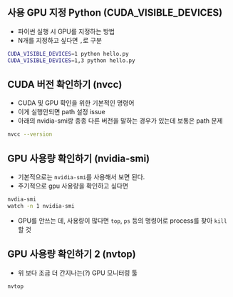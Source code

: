 ## 사용 GPU 지정 Python (CUDA_VISIBLE_DEVICES)

- 파이썬 실행 시 GPU를 지정하는 방법
- N개를 지정하고 싶다면 `,`로 구분

``` sh
CUDA_VISIBLE_DEVICES=1 python hello.py
CUDA_VISIBLE_DEVICES=1,3 python hello.py
```

## CUDA 버전 확인하기 (nvcc)

- CUDA 및 GPU 확인을 위한 기본적인 명령어
- 이게 실행안되면 path 설정 issue
- 아래의 nvidia-smi랑 종종 다른 버전을 말하는 경우가 있는데 보통은 path 문제

``` sh
nvcc --version
```

## GPU 사용량 확인하기 (nvidia-smi)

- 기본적으로는 `nvidia-smi`를 사용해서 보면 된다.
- 주기적으로 gpu 사용량을 확인하고 싶다면

``` sh
nvdia-smi
watch -n 1 nvidia-smi
```

- GPU를 안쓰는 데, 사용량이 많다면 `top`, `ps` 등의 명령어로 process를 찾아 `kill`할 것 

## GPU 사용량 확인하기 2 (nvtop)

- 위 보다 조금 더 간지나는(?) GPU 모니터링 툴

``` sh
nvtop
```